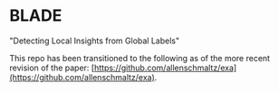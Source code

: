 # BLADE
"Detecting Local Insights from Global Labels"

This repo has been transitioned to the following as of the more recent revision of the paper: [https://github.com/allenschmaltz/exa](https://github.com/allenschmaltz/exa).
